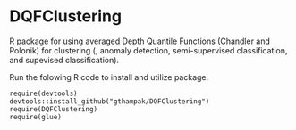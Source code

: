 # DQFClustering

R package for using averaged Depth Quantile Functions (Chandler and Polonik) for clustering (, anomaly detection, semi-supervised classification, and supevised classification).

Run the folowing R code to install and utilize package.
```{r}
require(devtools)
devtools::install_github("gthampak/DQFClustering")
require(DQFClustering)
require(glue)
```
